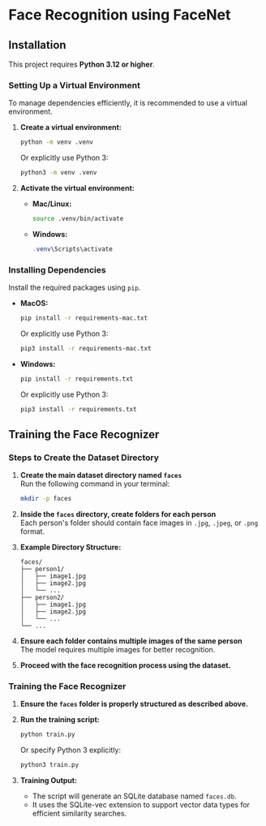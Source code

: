 # Face Recognition using FaceNet

## Installation

This project requires **Python 3.12 or higher**.

### Setting Up a Virtual Environment

To manage dependencies efficiently, it is recommended to use a virtual environment.

1. **Create a virtual environment:**
   ```bash
   python -m venv .venv
   ```
   Or explicitly use Python 3:
   ```bash
   python3 -m venv .venv
   ```

2. **Activate the virtual environment:**
   - **Mac/Linux:**
     ```bash
     source .venv/bin/activate
     ```
   - **Windows:**
     ```powershell
     .venv\Scripts\activate
     ```

### Installing Dependencies

Install the required packages using `pip`.

- **MacOS:**
  ```bash
  pip install -r requirements-mac.txt
  ```
  Or explicitly use Python 3:
  ```bash
  pip3 install -r requirements-mac.txt
  ```

- **Windows:**
  ```bash
  pip install -r requirements.txt
  ```
  Or explicitly use Python 3:
  ```bash
  pip3 install -r requirements.txt
  ```

## Training the Face Recognizer

### Steps to Create the Dataset Directory

1. **Create the main dataset directory named `faces`**  
   Run the following command in your terminal:  
   ```sh
   mkdir -p faces
   ```

2. **Inside the `faces` directory, create folders for each person**  
   Each person's folder should contain face images in `.jpg`, `.jpeg`, or `.png` format.  


3. **Example Directory Structure:**  
   ```
   faces/
   ├── person1/
   │   ├── image1.jpg
   │   ├── image2.jpg
   │   └── ...
   ├── person2/
   │   ├── image1.jpg
   │   ├── image2.jpg
   │   └── ...
   └── ...
   ```

4. **Ensure each folder contains multiple images of the same person**  
   The model requires multiple images for better recognition.


5. **Proceed with the face recognition process using the dataset.**

### Training the Face Recognizer

1. **Ensure the `faces` folder is properly structured as described above.**

2. **Run the training script:**
   ```sh
   python train.py
   ```
   Or specify Python 3 explicitly:
   ```sh
   python3 train.py
   ```

3. **Training Output:**
   - The script will generate an SQLite database named `faces.db`.
   - It uses the SQLite-vec extension to support vector data types for efficient similarity searches.